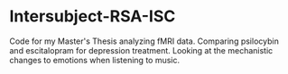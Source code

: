 # Intersubject-RSA-ISC
Code for my Master's Thesis analyzing fMRI data. Comparing psilocybin and escitalopram for depression treatment. Looking at the mechanistic changes to emotions when listening to music. 
